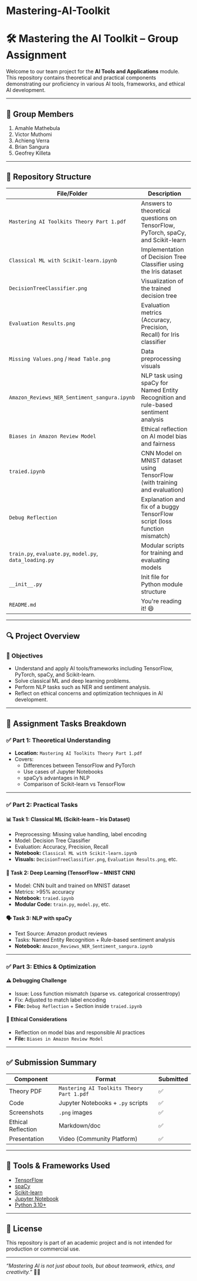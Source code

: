 # Mastering-AI-Toolkit
# 🛠️ Mastering the AI Toolkit – Group Assignment

Welcome to our team project for the **AI Tools and Applications** module. This repository contains theoretical and practical components demonstrating our proficiency in various AI tools, frameworks, and ethical AI development.

---

## 👥 Group Members

1. Amahle Mathebula  
2. Victor Muthomi  
3. Achieng Verra  
4. Brian Sangura  
5. Geofrey Killeta

---

## 📁 Repository Structure

| File/Folder                              | Description                                                                 |
|------------------------------------------|-----------------------------------------------------------------------------|
| `Mastering AI Toolkits Theory Part 1.pdf` | Answers to theoretical questions on TensorFlow, PyTorch, spaCy, and Scikit-learn |
| `Classical ML with Scikit-learn.ipynb`    | Implementation of Decision Tree Classifier using the Iris dataset           |
| `DecisionTreeClassifier.png`             | Visualization of the trained decision tree                                 |
| `Evaluation Results.png`                 | Evaluation metrics (Accuracy, Precision, Recall) for Iris classifier       |
| `Missing Values.png` / `Head Table.png`  | Data preprocessing visuals                                                  |
| `Amazon_Reviews_NER_Sentiment_sangura.ipynb` | NLP task using spaCy for Named Entity Recognition and rule-based sentiment analysis |
| `Biases in Amazon Review Model`          | Ethical reflection on AI model bias and fairness                           |
| `traied.ipynb`                           | CNN Model on MNIST dataset using TensorFlow (with training and evaluation) |
| `Debug Reflection`                       | Explanation and fix of a buggy TensorFlow script (loss function mismatch)  |
| `train.py`, `evaluate.py`, `model.py`, `data_loading.py` | Modular scripts for training and evaluating models                         |
| `__init__.py`                            | Init file for Python module structure                                       |
| `README.md`                              | You're reading it! 😄

---

## 🔍 Project Overview

### 🎯 Objectives

- Understand and apply AI tools/frameworks including TensorFlow, PyTorch, spaCy, and Scikit-learn.
- Solve classical ML and deep learning problems.
- Perform NLP tasks such as NER and sentiment analysis.
- Reflect on ethical concerns and optimization techniques in AI development.

---

## 📌 Assignment Tasks Breakdown

### ✅ Part 1: Theoretical Understanding
- **Location:** `Mastering AI Toolkits Theory Part 1.pdf`
- Covers:
  - Differences between TensorFlow and PyTorch
  - Use cases of Jupyter Notebooks
  - spaCy’s advantages in NLP
  - Comparison of Scikit-learn vs TensorFlow

---

### ✅ Part 2: Practical Tasks

#### 📊 Task 1: Classical ML (Scikit-learn – Iris Dataset)
- Preprocessing: Missing value handling, label encoding
- Model: Decision Tree Classifier
- Evaluation: Accuracy, Precision, Recall
- **Notebook:** `Classical ML with Scikit-learn.ipynb`
- **Visuals:** `DecisionTreeClassifier.png`, `Evaluation Results.png`, etc.

#### 🧠 Task 2: Deep Learning (TensorFlow – MNIST CNN)
- Model: CNN built and trained on MNIST dataset
- Metrics: >95% accuracy
- **Notebook:** `traied.ipynb`
- **Modular Code:** `train.py`, `model.py`, etc.

#### 🗣️ Task 3: NLP with spaCy
- Text Source: Amazon product reviews
- Tasks: Named Entity Recognition + Rule-based sentiment analysis
- **Notebook:** `Amazon_Reviews_NER_Sentiment_sangura.ipynb`

---

### ✅ Part 3: Ethics & Optimization

#### ⚠️ Debugging Challenge
- Issue: Loss function mismatch (sparse vs. categorical crossentropy)
- Fix: Adjusted to match label encoding
- **File:** `Debug Reflection` + Section inside `traied.ipynb`

#### 🧠 Ethical Considerations
- Reflection on model bias and responsible AI practices
- **File:** `Biases in Amazon Review Model`


---

## ✅ Submission Summary

| Component | Format | Submitted |
|----------|--------|-----------|
| Theory PDF | `Mastering AI Toolkits Theory Part 1.pdf` | ✅ |
| Code | Jupyter Notebooks + `.py` scripts | ✅ |
| Screenshots | `.png` images | ✅ |
| Ethical Reflection | Markdown/doc | ✅ |
| Presentation | Video (Community Platform) | ✅ |

---

## 🚀 Tools & Frameworks Used

- [TensorFlow](https://www.tensorflow.org/)
- [spaCy](https://spacy.io/)
- [Scikit-learn](https://scikit-learn.org/)
- [Jupyter Notebook](https://jupyter.org/)
- [Python 3.10+](https://www.python.org/)

---

## 📝 License

This repository is part of an academic project and is not intended for production or commercial use.

---

_“Mastering AI is not just about tools, but about teamwork, ethics, and creativity.”_ 🧠💡
